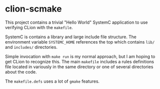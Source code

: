 # clion-scmake

This project contains a trivial "Hello World" SystemC application to use verifying CLion with the `makefile`.

SystemC is contains a library and large include file structure. The environment variable `SYSTEMC_HOME` references the top which contains `lib/` and `includes/` directories.

Simple invocation with `make run` is my normal approach, but I am hoping to get CLion to recognize this. The main `makefile` includes a rules definitions file located in variously in the same directory or one of several directories about the code.

The `makefile.defs` uses a lot of `gmake` features.
